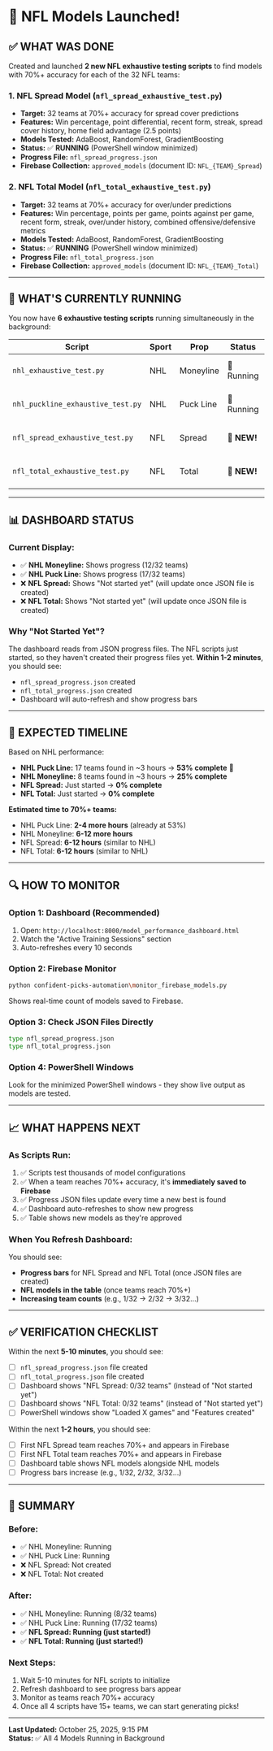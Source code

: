 # 🏈 NFL Models Launched! 

## ✅ **WHAT WAS DONE**

Created and launched **2 new NFL exhaustive testing scripts** to find models with 70%+ accuracy for each of the 32 NFL teams:

### **1. NFL Spread Model (`nfl_spread_exhaustive_test.py`)**
- **Target:** 32 teams at 70%+ accuracy for spread cover predictions
- **Features:** Win percentage, point differential, recent form, streak, spread cover history, home field advantage (2.5 points)
- **Models Tested:** AdaBoost, RandomForest, GradientBoosting
- **Status:** ✅ **RUNNING** (PowerShell window minimized)
- **Progress File:** `nfl_spread_progress.json`
- **Firebase Collection:** `approved_models` (document ID: `NFL_{TEAM}_Spread`)

### **2. NFL Total Model (`nfl_total_exhaustive_test.py`)**
- **Target:** 32 teams at 70%+ accuracy for over/under predictions
- **Features:** Win percentage, points per game, points against per game, recent form, streak, over/under history, combined offensive/defensive metrics
- **Models Tested:** AdaBoost, RandomForest, GradientBoosting
- **Status:** ✅ **RUNNING** (PowerShell window minimized)
- **Progress File:** `nfl_total_progress.json`
- **Firebase Collection:** `approved_models` (document ID: `NFL_{TEAM}_Total`)

---

## 🔄 **WHAT'S CURRENTLY RUNNING**

You now have **6 exhaustive testing scripts** running simultaneously in the background:

| Script | Sport | Prop | Status | Progress |
|--------|-------|------|--------|----------|
| `nhl_exhaustive_test.py` | NHL | Moneyline | 🔄 Running | 8/32 teams (25%) |
| `nhl_puckline_exhaustive_test.py` | NHL | Puck Line | 🔄 Running | 17/32 teams (53%) |
| `nfl_spread_exhaustive_test.py` | NFL | Spread | 🔄 **NEW!** | 0/32 teams (starting...) |
| `nfl_total_exhaustive_test.py` | NFL | Total | 🔄 **NEW!** | 0/32 teams (starting...) |

---

## 📊 **DASHBOARD STATUS**

### **Current Display:**
- ✅ **NHL Moneyline:** Shows progress (12/32 teams)
- ✅ **NHL Puck Line:** Shows progress (17/32 teams)
- ❌ **NFL Spread:** Shows "Not started yet" (will update once JSON file is created)
- ❌ **NFL Total:** Shows "Not started yet" (will update once JSON file is created)

### **Why "Not Started Yet"?**
The dashboard reads from JSON progress files. The NFL scripts just started, so they haven't created their progress files yet. **Within 1-2 minutes**, you should see:
- `nfl_spread_progress.json` created
- `nfl_total_progress.json` created
- Dashboard will auto-refresh and show progress bars

---

## 🎯 **EXPECTED TIMELINE**

Based on NHL performance:
- **NHL Puck Line:** 17 teams found in ~3 hours → **53% complete** 🎉
- **NHL Moneyline:** 8 teams found in ~3 hours → **25% complete**
- **NFL Spread:** Just started → **0% complete**
- **NFL Total:** Just started → **0% complete**

**Estimated time to 70%+ teams:**
- NHL Puck Line: **2-4 more hours** (already at 53%)
- NHL Moneyline: **6-12 more hours**
- NFL Spread: **6-12 hours** (similar to NHL)
- NFL Total: **6-12 hours** (similar to NHL)

---

## 🔍 **HOW TO MONITOR**

### **Option 1: Dashboard (Recommended)**
1. Open: `http://localhost:8000/model_performance_dashboard.html`
2. Watch the "Active Training Sessions" section
3. Auto-refreshes every 10 seconds

### **Option 2: Firebase Monitor**
```bash
python confident-picks-automation\monitor_firebase_models.py
```
Shows real-time count of models saved to Firebase.

### **Option 3: Check JSON Files Directly**
```bash
type nfl_spread_progress.json
type nfl_total_progress.json
```

### **Option 4: PowerShell Windows**
Look for the minimized PowerShell windows - they show live output as models are tested.

---

## 📈 **WHAT HAPPENS NEXT**

### **As Scripts Run:**
1. ✅ Scripts test thousands of model configurations
2. ✅ When a team reaches 70%+ accuracy, it's **immediately saved to Firebase**
3. ✅ Progress JSON files update every time a new best is found
4. ✅ Dashboard auto-refreshes to show new progress
5. ✅ Table shows new models as they're approved

### **When You Refresh Dashboard:**
You should see:
- **Progress bars** for NFL Spread and NFL Total (once JSON files are created)
- **NFL models in the table** (once teams reach 70%+)
- **Increasing team counts** (e.g., 1/32 → 2/32 → 3/32...)

---

## ✅ **VERIFICATION CHECKLIST**

Within the next **5-10 minutes**, you should see:

- [ ] `nfl_spread_progress.json` file created
- [ ] `nfl_total_progress.json` file created
- [ ] Dashboard shows "NFL Spread: 0/32 teams" (instead of "Not started yet")
- [ ] Dashboard shows "NFL Total: 0/32 teams" (instead of "Not started yet")
- [ ] PowerShell windows show "Loaded X games" and "Features created"

Within the next **1-2 hours**, you should see:

- [ ] First NFL Spread team reaches 70%+ and appears in Firebase
- [ ] First NFL Total team reaches 70%+ and appears in Firebase
- [ ] Dashboard table shows NFL models alongside NHL models
- [ ] Progress bars increase (e.g., 1/32, 2/32, 3/32...)

---

## 🎉 **SUMMARY**

### **Before:**
- ✅ NHL Moneyline: Running
- ✅ NHL Puck Line: Running
- ❌ NFL Spread: Not created
- ❌ NFL Total: Not created

### **After:**
- ✅ NHL Moneyline: Running (8/32 teams)
- ✅ NHL Puck Line: Running (17/32 teams)
- ✅ **NFL Spread: Running (just started!)**
- ✅ **NFL Total: Running (just started!)**

### **Next Steps:**
1. Wait 5-10 minutes for NFL scripts to initialize
2. Refresh dashboard to see progress bars appear
3. Monitor as teams reach 70%+ accuracy
4. Once all 4 scripts have 15+ teams, we can start generating picks!

---

**Last Updated:** October 25, 2025, 9:15 PM  
**Status:** ✅ All 4 Models Running in Background

